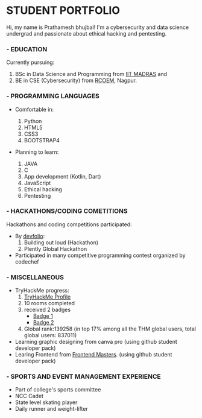# STUDENT PORTFOLIO

Hi, my name is Prathamesh bhujbal! I'm
a cybersecurity and data science undergrad
and passionate about ethical hacking and pentesting.

### - EDUCATION
Currently pursuing:
1. BSc in Data Science and Programming from [IIT MADRAS](https://onlinedegree.iitm.ac.in/) and
2. BE in CSE (Cybersecurity) from [RCOEM](http://www.rknec.edu/), Nagpur.

### - PROGRAMMING LANGUAGES
- Comfortable in:
    1. Python
    2. HTML5
    3. CSS3
    4. BOOTSTRAP4

- Planning to learn:
    1. JAVA
    2. C
    3. App development (Kotlin, Dart)
    4. JavaScript
    5. Ethical hacking
    6. Pentesting

### - HACKATHONS/CODING COMETITIONS
Hackathons and coding competitions participated:
- By [devfolio](https://devfolio.co/):
    1. Building out loud (Hackathon)
    2. Plently Global Hackathon
- Participated in many competitive programming contest organized by codechef

### - MISCELLANEOUS
- TryHackMe progress:
  1. [TryHackMe Profile](https://tryhackme.com/p/bubblingPanda)
  2. 10 rooms completed
  3. received 2 badges
     - [Badge 1](https://tryhackme.com/bubblingPanda/badges/terminaled)
     - [Badge 2](https://tryhackme.com/bubblingPanda/badges/7-day-streak)
  4. Global rank:139258 (in top 17% among all the THM global users, total global users: 837011)
- Learning graphic designing from canva pro (using github student developer pack)
- Learing Frontend from [Frontend Masters](https://frontendmasters.com/). (using github student developer pack)

### - SPORTS AND EVENT MANAGEMENT EXPERIENCE
- Part of college's sports committee
- NCC Cadet
- State level skating player
- Daily runner and weight-lifter
